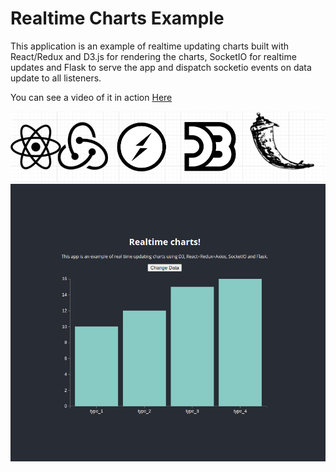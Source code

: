# Realtime Charts Example
This application is an example of realtime updating charts built with React/Redux and D3.js for rendering the charts, SocketIO for realtime updates and Flask to serve the app and dispatch socketio events on data update to all listeners.

You can see a video of it in action [Here](https://www.loom.com/share/9d6bfc839a834d8bb0982e4ddb7a489e)

![logos](https://github.com/Cameleopardus/D3-React-Realtime-Charts/blob/main/.readme_images/logos.png?raw=true)
![screenshot](https://github.com/Cameleopardus/D3-React-Realtime-Charts/blob/main/.readme_images/realtimechartsscreenshot.png?raw=true)
